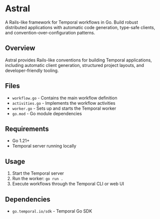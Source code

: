 # Astral

A Rails-like framework for Temporal workflows in Go. Build robust distributed applications with automatic code generation, type-safe clients, and convention-over-configuration patterns.

## Overview

Astral provides Rails-like conventions for building Temporal applications, including automatic client generation, structured project layouts, and developer-friendly tooling.

## Files

- `workflow.go` - Contains the main workflow definition
- `activities.go` - Implements the workflow activities
- `worker.go` - Sets up and starts the Temporal worker
- `go.mod` - Go module dependencies

## Requirements

- Go 1.21+
- Temporal server running locally

## Usage

1. Start the Temporal server
2. Run the worker: `go run .`
3. Execute workflows through the Temporal CLI or web UI

## Dependencies

- `go.temporal.io/sdk` - Temporal Go SDK